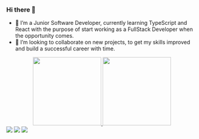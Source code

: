 ### Hi there 👋



- 🌱 I’m a  Junior Software Developer, currently learning TypeScript and React with the purpose of start working as a FullStack Developer when the opportunity comes.
- 👯 I’m looking to collaborate on new projects, to get my skills improved and build a successful career with time.


<div align="center">
  <a href="https://github.com/pedrogoncaalves">
  <img height="180em" src="https://github-readme-stats.vercel.app/api?username=pedrogoncaalves&show_icons=true&theme=tokyonight&include_all_commits=true&count_private=true"/>
  <img height="180em" src="https://github-readme-stats.vercel.app/api/top-langs/?username=pedrogoncaalves&layout=compact&langs_count=7&theme=tokyonight"/>
</div>



<div> 
      <a href="https://www.linkedin.com/in/pedrohgao" target="_blank"><img src="https://img.shields.io/badge/-LinkedIn-%230077B5?style=for-the-badge&logo=linkedin&logoColor=white" target="_blank"></a> 
  <a href="https://www.freecodecamp.org/pedrogoncaalves" target="_blank"><img src="https://img.shields.io/badge/Freecodecamp-%23123.svg?&style=for-the-badge&logo=freecodecamp&logoColor=green" target="_blank"></a>
  <a href = "https://www.codewars.com/users/pedrogoncaalves"><img src="https://img.shields.io/badge/Codewars-B1361E?style=for-the-badge&logo=codewars&logoColor=grey" target="_blank"></a>
  
 
</div>
